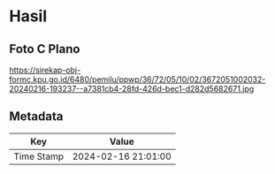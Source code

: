 # Hasil

## Foto C Plano

https://sirekap-obj-formc.kpu.go.id/6480/pemilu/ppwp/36/72/05/10/02/3672051002032-20240216-193237--a7381cb4-28fd-426d-bec1-d282d5682671.jpg


## Metadata

| Key        | Value               |
| ---------- | ------------------- |
| Time Stamp | 2024-02-16 21:01:00 |



